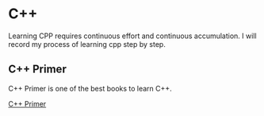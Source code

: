 # C++

Learning CPP requires continuous effort and continuous accumulation.
I will record my process of learning cpp step by step.

## C++ Primer

C++ Primer is one of the best books to learn C++.

[C++ Primer](C++Primer/README.md)
